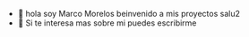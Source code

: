 - 👋  hola soy Marco Morelos  beinvenido a mis proyectos salu2
- 👀  Si te interesa mas sobre mi puedes escribirme 
